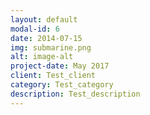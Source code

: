 ```yaml
---
layout: default
modal-id: 6
date: 2014-07-15
img: submarine.png
alt: image-alt
project-date: May 2017
client: Test_client
category: Test_category
description: Test_description
---
```

